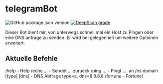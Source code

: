 # telegramBot

![GitHub package.json version](https://img.shields.io/github/package-json/v/JensFZ/telegramBot)
[![DeepScan grade](https://deepscan.io/api/teams/12402/projects/15426/branches/308179/badge/grade.svg)](https://deepscan.io/dashboard#view=project&tid=12402&pid=15426&bid=308179)

Dieser Bot dient mir, von unterwegs schnell mal ein Host zu Pingen oder eine DNS anfrage zu senden.
Er wird bei gelegenheit um weitere Optionen erweitert.

## Aktuelle Befehle

/help - Help
/echo ... - Sendet ... zurueck
/ping ... - Pingt .... an
/ns domain [type] [dns] - DNS Abfrage type=a, dns=8.8.8.8
/fortune - Fortune!
